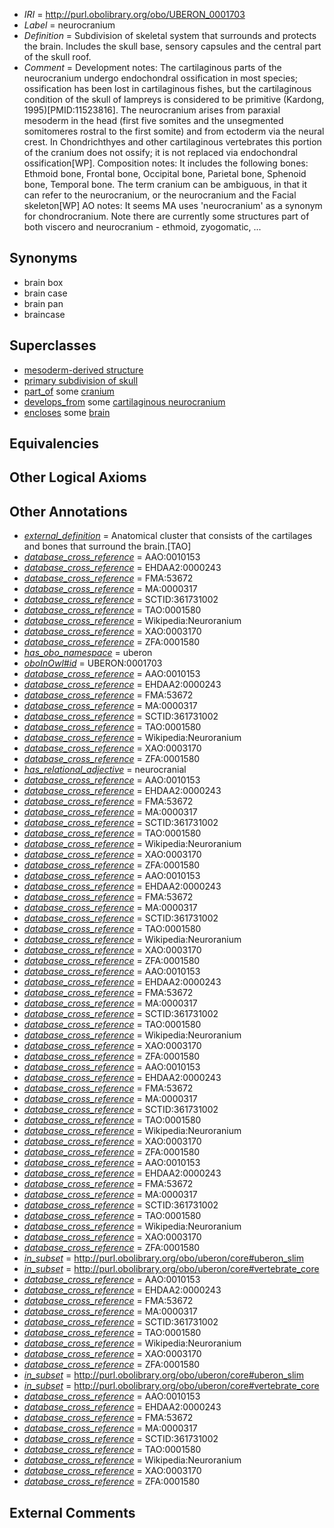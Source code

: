  * *IRI* = http://purl.obolibrary.org/obo/UBERON_0001703
 * *Label* = neurocranium
 * *Definition* = Subdivision of skeletal system that surrounds and protects the brain. Includes the skull base, sensory capsules and the central part of the skull roof.
 * *Comment* = Development notes: The cartilaginous parts of the neurocranium undergo endochondral ossification in most species; ossification has been lost in cartilaginous fishes, but the cartilaginous condition of the skull of lampreys is considered to be primitive (Kardong, 1995)[PMID:11523816]. The neurocranium arises from paraxial mesoderm in the head (first five somites and the unsegmented somitomeres rostral to the first somite) and from ectoderm via the neural crest. In Chondrichthyes and other cartilaginous vertebrates this portion of the cranium does not ossify; it is not replaced via endochondral ossification[WP]. Composition notes: It includes the following bones: Ethmoid bone, Frontal bone, Occipital bone, Parietal bone, Sphenoid bone, Temporal bone. The term cranium can be ambiguous, in that it can refer to the neurocranium, or the neurocranium and the Facial skeleton[WP] AO notes: It seems MA uses 'neurocranium' as a synonym for chondrocranium. Note there are currently some structures part of both viscero and neurocranium - ethmoid, zyogomatic, ...

## Synonyms

 * brain box
 * brain case
 * brain pan
 * braincase

## Superclasses

 * [mesoderm-derived structure](../../UBERON/20/UBERON_0004120.md)
 * [primary subdivision of skull](../../UBERON/58/UBERON_0011158.md)
 * [part_of](../../BFO/50/BFO_0000050.md) some [cranium](../../UBERON/28/UBERON_0003128.md)
 * [develops_from](../../RO/02/RO_0002202.md) some [cartilaginous neurocranium](../../UBERON/61/UBERON_0004761.md)
 * [encloses](../../es/core#encloses.md) some [brain](../../UBERON/55/UBERON_0000955.md)

## Equivalencies


## Other Logical Axioms


## Other Annotations

 * *[external_definition](../../UBPROP/01/UBPROP_0000001.md)* = Anatomical cluster that consists of the cartilages and bones that surround the brain.[TAO]
 * *[database_cross_reference](../../ef/oboInOwl#hasDbXref.md)* = AAO:0010153
 * *[database_cross_reference](../../ef/oboInOwl#hasDbXref.md)* = EHDAA2:0000243
 * *[database_cross_reference](../../ef/oboInOwl#hasDbXref.md)* = FMA:53672
 * *[database_cross_reference](../../ef/oboInOwl#hasDbXref.md)* = MA:0000317
 * *[database_cross_reference](../../ef/oboInOwl#hasDbXref.md)* = SCTID:361731002
 * *[database_cross_reference](../../ef/oboInOwl#hasDbXref.md)* = TAO:0001580
 * *[database_cross_reference](../../ef/oboInOwl#hasDbXref.md)* = Wikipedia:Neuroranium
 * *[database_cross_reference](../../ef/oboInOwl#hasDbXref.md)* = XAO:0003170
 * *[database_cross_reference](../../ef/oboInOwl#hasDbXref.md)* = ZFA:0001580
 * *[has_obo_namespace](../../ce/oboInOwl#hasOBONamespace.md)* = uberon
 * *[oboInOwl#id](../../id/oboInOwl#id.md)* = UBERON:0001703
 * *[database_cross_reference](../../ef/oboInOwl#hasDbXref.md)* = AAO:0010153
 * *[database_cross_reference](../../ef/oboInOwl#hasDbXref.md)* = EHDAA2:0000243
 * *[database_cross_reference](../../ef/oboInOwl#hasDbXref.md)* = FMA:53672
 * *[database_cross_reference](../../ef/oboInOwl#hasDbXref.md)* = MA:0000317
 * *[database_cross_reference](../../ef/oboInOwl#hasDbXref.md)* = SCTID:361731002
 * *[database_cross_reference](../../ef/oboInOwl#hasDbXref.md)* = TAO:0001580
 * *[database_cross_reference](../../ef/oboInOwl#hasDbXref.md)* = Wikipedia:Neuroranium
 * *[database_cross_reference](../../ef/oboInOwl#hasDbXref.md)* = XAO:0003170
 * *[database_cross_reference](../../ef/oboInOwl#hasDbXref.md)* = ZFA:0001580
 * *[has_relational_adjective](../../UBPROP/07/UBPROP_0000007.md)* = neurocranial
 * *[database_cross_reference](../../ef/oboInOwl#hasDbXref.md)* = AAO:0010153
 * *[database_cross_reference](../../ef/oboInOwl#hasDbXref.md)* = EHDAA2:0000243
 * *[database_cross_reference](../../ef/oboInOwl#hasDbXref.md)* = FMA:53672
 * *[database_cross_reference](../../ef/oboInOwl#hasDbXref.md)* = MA:0000317
 * *[database_cross_reference](../../ef/oboInOwl#hasDbXref.md)* = SCTID:361731002
 * *[database_cross_reference](../../ef/oboInOwl#hasDbXref.md)* = TAO:0001580
 * *[database_cross_reference](../../ef/oboInOwl#hasDbXref.md)* = Wikipedia:Neuroranium
 * *[database_cross_reference](../../ef/oboInOwl#hasDbXref.md)* = XAO:0003170
 * *[database_cross_reference](../../ef/oboInOwl#hasDbXref.md)* = ZFA:0001580
 * *[database_cross_reference](../../ef/oboInOwl#hasDbXref.md)* = AAO:0010153
 * *[database_cross_reference](../../ef/oboInOwl#hasDbXref.md)* = EHDAA2:0000243
 * *[database_cross_reference](../../ef/oboInOwl#hasDbXref.md)* = FMA:53672
 * *[database_cross_reference](../../ef/oboInOwl#hasDbXref.md)* = MA:0000317
 * *[database_cross_reference](../../ef/oboInOwl#hasDbXref.md)* = SCTID:361731002
 * *[database_cross_reference](../../ef/oboInOwl#hasDbXref.md)* = TAO:0001580
 * *[database_cross_reference](../../ef/oboInOwl#hasDbXref.md)* = Wikipedia:Neuroranium
 * *[database_cross_reference](../../ef/oboInOwl#hasDbXref.md)* = XAO:0003170
 * *[database_cross_reference](../../ef/oboInOwl#hasDbXref.md)* = ZFA:0001580
 * *[database_cross_reference](../../ef/oboInOwl#hasDbXref.md)* = AAO:0010153
 * *[database_cross_reference](../../ef/oboInOwl#hasDbXref.md)* = EHDAA2:0000243
 * *[database_cross_reference](../../ef/oboInOwl#hasDbXref.md)* = FMA:53672
 * *[database_cross_reference](../../ef/oboInOwl#hasDbXref.md)* = MA:0000317
 * *[database_cross_reference](../../ef/oboInOwl#hasDbXref.md)* = SCTID:361731002
 * *[database_cross_reference](../../ef/oboInOwl#hasDbXref.md)* = TAO:0001580
 * *[database_cross_reference](../../ef/oboInOwl#hasDbXref.md)* = Wikipedia:Neuroranium
 * *[database_cross_reference](../../ef/oboInOwl#hasDbXref.md)* = XAO:0003170
 * *[database_cross_reference](../../ef/oboInOwl#hasDbXref.md)* = ZFA:0001580
 * *[database_cross_reference](../../ef/oboInOwl#hasDbXref.md)* = AAO:0010153
 * *[database_cross_reference](../../ef/oboInOwl#hasDbXref.md)* = EHDAA2:0000243
 * *[database_cross_reference](../../ef/oboInOwl#hasDbXref.md)* = FMA:53672
 * *[database_cross_reference](../../ef/oboInOwl#hasDbXref.md)* = MA:0000317
 * *[database_cross_reference](../../ef/oboInOwl#hasDbXref.md)* = SCTID:361731002
 * *[database_cross_reference](../../ef/oboInOwl#hasDbXref.md)* = TAO:0001580
 * *[database_cross_reference](../../ef/oboInOwl#hasDbXref.md)* = Wikipedia:Neuroranium
 * *[database_cross_reference](../../ef/oboInOwl#hasDbXref.md)* = XAO:0003170
 * *[database_cross_reference](../../ef/oboInOwl#hasDbXref.md)* = ZFA:0001580
 * *[database_cross_reference](../../ef/oboInOwl#hasDbXref.md)* = AAO:0010153
 * *[database_cross_reference](../../ef/oboInOwl#hasDbXref.md)* = EHDAA2:0000243
 * *[database_cross_reference](../../ef/oboInOwl#hasDbXref.md)* = FMA:53672
 * *[database_cross_reference](../../ef/oboInOwl#hasDbXref.md)* = MA:0000317
 * *[database_cross_reference](../../ef/oboInOwl#hasDbXref.md)* = SCTID:361731002
 * *[database_cross_reference](../../ef/oboInOwl#hasDbXref.md)* = TAO:0001580
 * *[database_cross_reference](../../ef/oboInOwl#hasDbXref.md)* = Wikipedia:Neuroranium
 * *[database_cross_reference](../../ef/oboInOwl#hasDbXref.md)* = XAO:0003170
 * *[database_cross_reference](../../ef/oboInOwl#hasDbXref.md)* = ZFA:0001580
 * *[in_subset](../../et/oboInOwl#inSubset.md)* = http://purl.obolibrary.org/obo/uberon/core#uberon_slim
 * *[in_subset](../../et/oboInOwl#inSubset.md)* = http://purl.obolibrary.org/obo/uberon/core#vertebrate_core
 * *[database_cross_reference](../../ef/oboInOwl#hasDbXref.md)* = AAO:0010153
 * *[database_cross_reference](../../ef/oboInOwl#hasDbXref.md)* = EHDAA2:0000243
 * *[database_cross_reference](../../ef/oboInOwl#hasDbXref.md)* = FMA:53672
 * *[database_cross_reference](../../ef/oboInOwl#hasDbXref.md)* = MA:0000317
 * *[database_cross_reference](../../ef/oboInOwl#hasDbXref.md)* = SCTID:361731002
 * *[database_cross_reference](../../ef/oboInOwl#hasDbXref.md)* = TAO:0001580
 * *[database_cross_reference](../../ef/oboInOwl#hasDbXref.md)* = Wikipedia:Neuroranium
 * *[database_cross_reference](../../ef/oboInOwl#hasDbXref.md)* = XAO:0003170
 * *[database_cross_reference](../../ef/oboInOwl#hasDbXref.md)* = ZFA:0001580
 * *[in_subset](../../et/oboInOwl#inSubset.md)* = http://purl.obolibrary.org/obo/uberon/core#uberon_slim
 * *[in_subset](../../et/oboInOwl#inSubset.md)* = http://purl.obolibrary.org/obo/uberon/core#vertebrate_core
 * *[database_cross_reference](../../ef/oboInOwl#hasDbXref.md)* = AAO:0010153
 * *[database_cross_reference](../../ef/oboInOwl#hasDbXref.md)* = EHDAA2:0000243
 * *[database_cross_reference](../../ef/oboInOwl#hasDbXref.md)* = FMA:53672
 * *[database_cross_reference](../../ef/oboInOwl#hasDbXref.md)* = MA:0000317
 * *[database_cross_reference](../../ef/oboInOwl#hasDbXref.md)* = SCTID:361731002
 * *[database_cross_reference](../../ef/oboInOwl#hasDbXref.md)* = TAO:0001580
 * *[database_cross_reference](../../ef/oboInOwl#hasDbXref.md)* = Wikipedia:Neuroranium
 * *[database_cross_reference](../../ef/oboInOwl#hasDbXref.md)* = XAO:0003170
 * *[database_cross_reference](../../ef/oboInOwl#hasDbXref.md)* = ZFA:0001580

## External Comments

